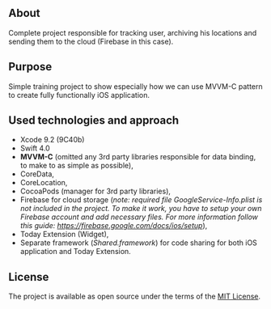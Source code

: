 About
----
Complete project responsible for tracking user, archiving his locations and sending them to the cloud (Firebase in this case).

Purpose
----
Simple training project to show especially how we can use MVVM-C pattern to create fully functionally iOS application.

Used technologies and approach
----
* Xcode 9.2 (9C40b)
* Swift 4.0
* **MVVM-C** (omitted any 3rd party libraries responsible for data binding, to make to as simple as possible),
* CoreData,
* CoreLocation,
* CocoaPods (manager for 3rd party libraries),
* Firebase for cloud storage (*note: required file GoogleService-Info.plist is not included in the project. To make it work, you have to setup your own Firebase account and add necessary files. For more information follow this guide: https://firebase.google.com/docs/ios/setup*),
* Today Extension (Widget),
* Separate framework (*Shared.framework*) for code sharing for both iOS application and Today Extension.

License
----
The project is available as open source under the terms of the [MIT License](http://opensource.org/licenses/MIT).